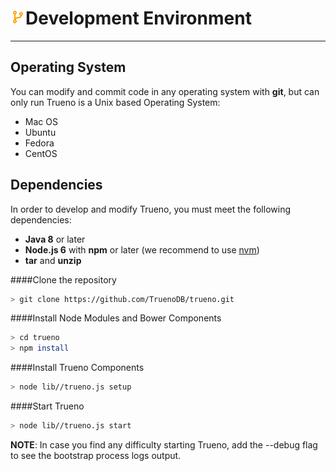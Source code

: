 # ![](../../assets/icons/source-branch.png)Development Environment

---

## Operating System

You can modify and commit code in any operating system with **git**, but can only run Trueno is a Unix based Operating System:

- Mac OS
- Ubuntu
- Fedora
- CentOS

## Dependencies

In order to develop and modify Trueno, you must meet the following dependencies:

* **Java 8** or later
* **Node.js 6** with **npm** or later (we recommend to use [nvm](https://github.com/creationix/nvm#install-script))
* **tar** and **unzip**

####Clone the repository

  ```bash
  > git clone https://github.com/TruenoDB/trueno.git
  ```

####Install Node Modules and Bower Components

  ```bash
  > cd trueno
  > npm install
  ```

####Install Trueno Components

  ```bash
  > node lib//trueno.js setup
  ```

####Start Trueno

  ```bash
  > node lib//trueno.js start
  ```

**NOTE**: In case you find any difficulty starting Trueno, add the --debug flag to see the bootstrap process logs output.
